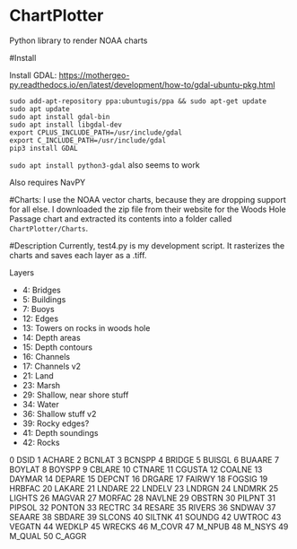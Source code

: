 # ChartPlotter
Python library to render NOAA charts

#Install

Install GDAL:
https://mothergeo-py.readthedocs.io/en/latest/development/how-to/gdal-ubuntu-pkg.html

~~~
sudo add-apt-repository ppa:ubuntugis/ppa && sudo apt-get update
sudo apt update
sudo apt install gdal-bin
sudo apt install libgdal-dev
export CPLUS_INCLUDE_PATH=/usr/include/gdal
export C_INCLUDE_PATH=/usr/include/gdal
pip3 install GDAL
~~~


`sudo apt install python3-gdal` also seems to work

Also requires NavPY

#Charts:
I use the NOAA vector charts, because they are dropping support for all else. 
I downloaded the zip file from their website for the Woods Hole Passage chart and extracted its contents into a folder called
`ChartPlotter/Charts`.

#Description
Currently, test4.py is my development script.  It rasterizes the charts and saves each layer as a .tiff.

Layers
- 4: Bridges
- 5: Buildings
- 7: Buoys
- 12: Edges
- 13: Towers on rocks in woods hole
- 14: Depth areas
- 15: Depth contours
- 16: Channels
- 17: Channels v2
- 21: Land
- 23: Marsh
- 29: Shallow, near shore stuff
- 34: Water
- 36: Shallow stuff v2
- 39: Rocky edges?
- 41: Depth soundings
- 42: Rocks

0 DSID
1 ACHARE
2 BCNLAT
3 BCNSPP
4 BRIDGE
5 BUISGL
6 BUAARE
7 BOYLAT
8 BOYSPP
9 CBLARE
10 CTNARE
11 CGUSTA
12 COALNE
13 DAYMAR
14 DEPARE
15 DEPCNT
16 DRGARE
17 FAIRWY
18 FOGSIG
19 HRBFAC
20 LAKARE
21 LNDARE
22 LNDELV
23 LNDRGN
24 LNDMRK
25 LIGHTS
26 MAGVAR
27 MORFAC
28 NAVLNE
29 OBSTRN
30 PILPNT
31 PIPSOL
32 PONTON
33 RECTRC
34 RESARE
35 RIVERS
36 SNDWAV
37 SEAARE
38 SBDARE
39 SLCONS
40 SILTNK
41 SOUNDG
42 UWTROC
43 VEGATN
44 WEDKLP
45 WRECKS
46 M_COVR
47 M_NPUB
48 M_NSYS
49 M_QUAL
50 C_AGGR


